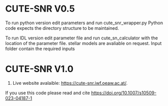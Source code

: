 # CUTE-SNR V0.5
To run python version
edit parameters and run cute_snr_wrapper.py
Python code expects the directory structure to be maintained. 


To run IDL version
edit parameter file and run cute_sn_calculator with the location of the parameter file.
stellar models are avaliable on request.
Input folder contain the required inputs

# CUTE-SNR V1.0 

1. Live website avalaible: https://cute-snr.iwf.oeaw.ac.at/.

If you use this code please read and cite https://doi.org/10.1007/s10509-023-04187-1


